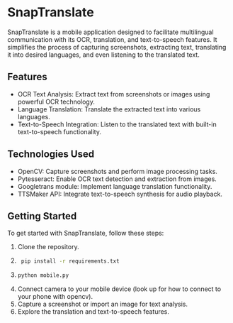 # SnapTranslate

SnapTranslate is a mobile application designed to facilitate multilingual communication with its OCR, translation, and text-to-speech features. It simplifies the process of capturing screenshots, extracting text, translating it into desired languages, and even listening to the translated text.

## Features
- OCR Text Analysis: Extract text from screenshots or images using powerful OCR technology.
- Language Translation: Translate the extracted text into various languages.
- Text-to-Speech Integration: Listen to the translated text with built-in text-to-speech functionality.

## Technologies Used
- OpenCV: Capture screenshots and perform image processing tasks.
- Pytesseract: Enable OCR text detection and extraction from images.
- Googletrans module: Implement language translation functionality.
- TTSMaker API: Integrate text-to-speech synthesis for audio playback.

## Getting Started
To get started with SnapTranslate, follow these steps:

1. Clone the repository.
2. ```bash
    pip install -r requirements.txt
3. ```bash
   python mobile.py
4. Connect camera to your mobile device (look up for how to connect to your phone with opencv).
5. Capture a screenshot or import an image for text analysis.
6. Explore the translation and text-to-speech features.
